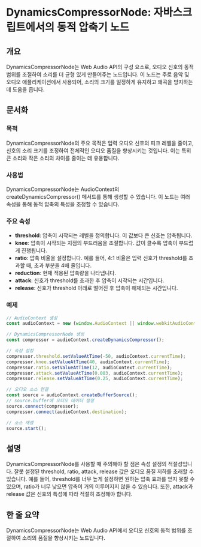 <!--
Meta Description: # DynamicsCompressorNode: 자바스크립트에서의 동적 압축기 노드 ## 개요 DynamicsCompressorNode는 Web Audio API의 구성 요소로, 오디오 신호의 동적 범위를 조절하여 소리를 더 균형 있게 만들어주는 노드입니다. 이 노드는 ...
Meta Keywords: audiocontext, 오디오, compressor, 압축이, 신호의
-->

# DynamicsCompressorNode: 자바스크립트에서의 동적 압축기 노드

## 개요
DynamicsCompressorNode는 Web Audio API의 구성 요소로, 오디오 신호의 동적 범위를 조절하여 소리를 더 균형 있게 만들어주는 노드입니다. 이 노드는 주로 음악 및 오디오 애플리케이션에서 사용되어, 소리의 크기를 일정하게 유지하고 왜곡을 방지하는 데 도움을 줍니다.

## 문서화
### 목적
DynamicsCompressorNode의 주요 목적은 입력 오디오 신호의 피크 레벨을 줄이고, 신호의 소리 크기를 조정하여 전체적인 오디오 품질을 향상시키는 것입니다. 이는 특히 큰 소리와 작은 소리의 차이를 줄이는 데 유용합니다.

### 사용법
DynamicsCompressorNode는 AudioContext의 createDynamicsCompressor() 메서드를 통해 생성할 수 있습니다. 이 노드는 여러 속성을 통해 동적 압축의 특성을 조정할 수 있습니다.

### 주요 속성
- **threshold**: 압축이 시작되는 레벨을 정의합니다. 이 값보다 큰 신호는 압축됩니다.
- **knee**: 압축이 시작되는 지점의 부드러움을 조절합니다. 값이 클수록 압축이 부드럽게 진행됩니다.
- **ratio**: 압축 비율을 설정합니다. 예를 들어, 4:1 비율은 입력 신호가 threshold를 초과할 때, 초과 부분을 4배 줄입니다.
- **reduction**: 현재 적용된 압축량을 나타냅니다.
- **attack**: 신호가 threshold를 초과한 후 압축이 시작되는 시간입니다.
- **release**: 신호가 threshold 아래로 떨어진 후 압축이 해제되는 시간입니다.

### 예제
```javascript
// AudioContext 생성
const audioContext = new (window.AudioContext || window.webkitAudioContext)();

// DynamicsCompressorNode 생성
const compressor = audioContext.createDynamicsCompressor();

// 속성 설정
compressor.threshold.setValueAtTime(-50, audioContext.currentTime);
compressor.knee.setValueAtTime(40, audioContext.currentTime);
compressor.ratio.setValueAtTime(12, audioContext.currentTime);
compressor.attack.setValueAtTime(0.003, audioContext.currentTime);
compressor.release.setValueAtTime(0.25, audioContext.currentTime);

// 오디오 소스 연결
const source = audioContext.createBufferSource();
// source.buffer에 오디오 데이터 설정
source.connect(compressor);
compressor.connect(audioContext.destination);

// 소스 재생
source.start();
```

## 설명
DynamicsCompressorNode를 사용할 때 주의해야 할 점은 속성 설정의 적절성입니다. 잘못 설정된 threshold, ratio, attack, release 값은 오디오 품질 저하를 초래할 수 있습니다. 예를 들어, threshold를 너무 높게 설정하면 원하는 압축 효과를 얻지 못할 수 있으며, ratio가 너무 낮으면 압축이 거의 이루어지지 않을 수 있습니다. 또한, attack과 release 값은 신호의 특성에 따라 적절히 조정해야 합니다.

## 한 줄 요약
DynamicsCompressorNode는 Web Audio API에서 오디오 신호의 동적 범위를 조절하여 소리의 품질을 향상시키는 노드입니다.